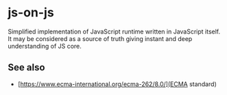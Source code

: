 # js-on-js

Simplified implementation of JavaScript runtime written in JavaScript itself.
It may be considered as a source of truth giving instant and deep understanding of JS core.

## See also

- [https://www.ecma-international.org/ecma-262/8.0/](ECMA standard)
